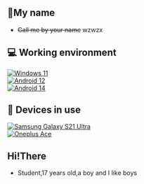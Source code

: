 ## 👋My name
 - ~~Call me by your name~~ wzwzx
## 💻 Working environment
[![Windows 11](https://img.shields.io/badge/Windows%2011-00adef?style=flat-square&logo=windows11&logoColor=ffffff)](#)<br>
[![Android 12](https://img.shields.io/badge/Android%2014-3ddc84?style=flat-square&logo=android&logoColor=ffffff)](https://www.android.com/android-12/)<br>
[![Android 14](https://img.shields.io/badge/Android%2014-3ddc84?style=flat-square&logo=android&logoColor=ffffff)](https://www.android.com/android-14/)<br>
## 📱 Devices in use
[![Samsung Galaxy S21 Ultra](https://img.shields.io/badge/Samsang%20Galaxy%20S21%20Ultra-1428a0?style=flat-square&logo=Samsung&logoColor=ffffff)](https://www.samsung.com/us/support/mobile/phones/galaxy-s/galaxy-s21-ultra-5g/)<br>
[![Oneplus Ace](https://img.shields.io/badge/ONEPLUS%20ACE-red?style=flat-square&logo)](./#)<br>

## Hi!There
 - Student,17 years old,a boy and I like boys
